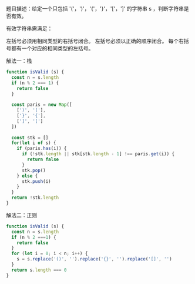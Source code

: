 题目描述：给定一个只包括 '('，')'，'{'，'}'，'['，']' 的字符串 s ，判断字符串是否有效。

有效字符串需满足：

左括号必须用相同类型的右括号闭合。
左括号必须以正确的顺序闭合。
每个右括号都有一个对应的相同类型的左括号。

解法一：栈

```javascript
function isValid (s) {
  const n = s.length
  if (n % 2 === 1) {
    return false
  }
  
  const paris = new Map([
    [')', '('],
    ['}', '{'],
    [']', '[']
  ])
  
  const stk = []
  for(let i of s) {
    if (paris.has(i)) {
      if (!stk.length || stk[stk.length - 1] !== paris.get(i)) {
        return false
      }
      stk.pop()
    } else {
      stk.push(i)
    }
  }
  return !stk.length
}
```

解法二：正则

```javascript
function isValid (s) {
  const n = s.length
  if (n % 2 ===1) {
    return false
  }
  for (let i = 0; i < n; i++) {
    s = s.replace('()', '').replace('{}', '').replace('[]', '')
  }
  return s.length === 0
}
```

